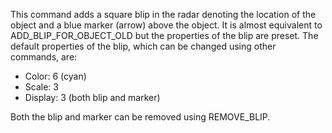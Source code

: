 This command adds a square blip in the radar denoting the location of the object and a blue marker (arrow) above the object. It is almost equivalent to ADD_BLIP_FOR_OBJECT_OLD but the properties of the blip are preset. The default properties of the blip, which can be changed using other commands, are:

- Color: 6 (cyan)
- Scale: 3
- Display: 3 (both blip and marker)

Both the blip and marker can be removed using REMOVE_BLIP.